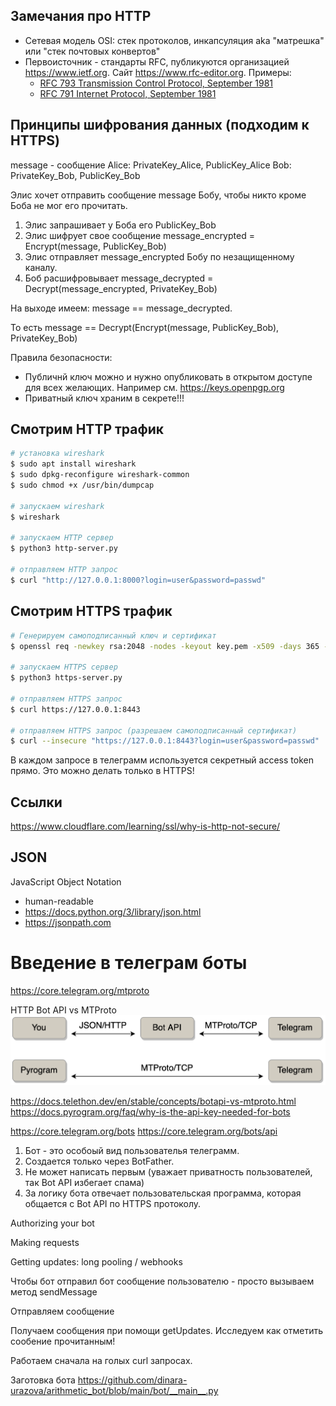 ## Замечания про HTTP

- Сетевая модель OSI: стек протоколов, инкапсуляция aka "матрешка" или "стек почтовых конвертов"
- Первоисточник - стандарты RFC, публикуются организацией https://www.ietf.org. Сайт https://www.rfc-editor.org. Примеры:
  - [RFC 793 Transmission Control Protocol, September 1981](https://www.rfc-editor.org/info/rfc793)
  - [RFC 791 Internet Protocol, September 1981](https://www.rfc-editor.org/info/rfc791)

## Принципы шифрования данных (подходим к HTTPS)

message - сообщение
Alice: PrivateKey_Alice, PublicKey_Alice
Bob: PrivateKey_Bob, PublicKey_Bob

Элис хочет отправить сообщение message Бобу, чтобы никто кроме Боба не мог его прочитать.

1. Элис запрашивает у Боба его PublicKey_Bob
2. Элис шифрует свое сообщение message_encrypted = Encrypt(message, PublicKey_Bob)
3. Элис отправляет message_encrypted Бобу по незащищенному каналу.
4. Боб расшифровывает message_decrypted = Decrypt(message_encrypted, PrivateKey_Bob)

На выходе имеем: message == message_decrypted.

То есть message == Decrypt(Encrypt(message, PublicKey_Bob), PrivateKey_Bob)

Правила безопасности:
- Публичнй ключ можно и нужно опубликовать в открытом доступе для всех желающих. Например см. https://keys.openpgp.org
- Приватный ключ храним в секрете!!!

## Смотрим HTTP трафик

```bash
# установка wireshark
$ sudo apt install wireshark
$ sudo dpkg-reconfigure wireshark-common
$ sudo chmod +x /usr/bin/dumpcap

# запускаем wireshark
$ wireshark

# запускаем HTTP сервер
$ python3 http-server.py

# отправляем HTTP запрос
$ curl "http://127.0.0.1:8000?login=user&password=passwd"
```

## Смотрим HTTPS трафик

```bash
# Генерируем самоподписанный ключ и сертификат
$ openssl req -newkey rsa:2048 -nodes -keyout key.pem -x509 -days 365 -out cert.pem

# запускаем HTTPS сервер
$ python3 https-server.py

# отправляем HTTPS запрос
$ curl https://127.0.0.1:8443

# отправляем HTTPS запрос (разрешаем самоподписанный сертификат)
$ curl --insecure "https://127.0.0.1:8443?login=user&password=passwd"
```

В каждом запросе в телеграмм используется секретный access token прямо. Это можно делать только в HTTPS!

## Ссылки
https://www.cloudflare.com/learning/ssl/why-is-http-not-secure/


## JSON

JavaScript Object Notation
- human-readable
- https://docs.python.org/3/library/json.html
- https://jsonpath.com


# Введение в телеграм боты

https://core.telegram.org/mtproto

HTTP Bot API vs MTProto
![HTTP Bot API vs MTProto](mtproto-vs-bot-api.png)

https://docs.telethon.dev/en/stable/concepts/botapi-vs-mtproto.html
https://docs.pyrogram.org/faq/why-is-the-api-key-needed-for-bots


https://core.telegram.org/bots
https://core.telegram.org/bots/api

1. Бот - это особоый вид пользователья телеграмм.
2. Создается только через BotFather.
3. Не может написать первым (уважает приватность пользователей, так Bot API избегает спама)
4. За логику бота отвечает пользовательская программа, которая общается с Bot API по HTTPS протоколу.


Authorizing your bot

Making requests

Getting updates: long pooling / webhooks

Чтобы бот отправил бот сообщение пользователю - просто вызываем метод sendMessage

Отправляем сообщение

Получаем сообщения при помощи getUpdates. Исследуем как отметить сообение прочитанным!

Работаем сначала на голых curl запросах.

Заготовка бота https://github.com/dinara-urazova/arithmetic_bot/blob/main/bot/__main__.py